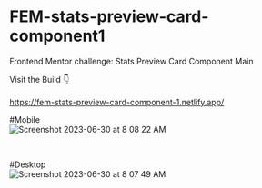 # FEM-stats-preview-card-component1
Frontend Mentor challenge: Stats Preview Card Component Main

Visit the Build 👇 <br><br>
https://fem-stats-preview-card-component-1.netlify.app/

#Mobile <br>
![Screenshot 2023-06-30 at 8 08 22 AM](https://github.com/Mattrob10/FEM-stats-preview-card-component1/assets/110871707/b9d6a437-4bbc-431e-a082-cb69af72d3ee)

<br>

#Desktop <br>
![Screenshot 2023-06-30 at 8 07 49 AM](https://github.com/Mattrob10/FEM-stats-preview-card-component1/assets/110871707/27fb5ee4-78ac-46dd-8736-f79c28348927)
